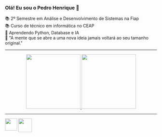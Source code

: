 ### Olá! Eu sou o Pedro Henrique 👋

📚 2º Semestre em Análise e Desenvolvimento de Sistemas na Fiap <br>
📚 Curso de técnico em informática no CEAP <br>
🚀 Aprendendo Python, Database e IA <br>
💭 "A mente que se abre a uma nova ideia jamais voltará ao seu tamanho original." <br>


--- 

<div>
<a href="https://github.com/30lima">
  <center>
    <img loading="lazy" height="180em" src="https://github-readme-stats.vercel.app/api?username=30lima&show_icons=true&theme=dark&include_all_commits=true&count_private=true"/>
    <img loading="lazy" height="180em" src="https://github-readme-stats.vercel.app/api/top-langs/?username=30lima&layout=compact&langs_count=7&theme=dark"/>
  </center>
</div>


---

<div id="informações para contato" width="150px">
<a href="www.linkedin.com/in/pedro-henrique-939b08286"><img height="40" width="40" align="top" src="https://cdn-icons-png.flaticon.com/512/61/61109.png" target="_blank"></a> 
<a href="mailto:pedrolimaa354@gmail.com"><img height="45" width="45" align="top" src="https://cdn-icons-png.flaticon.com/512/561/561127.png" target="_blank"></a>
</div>
